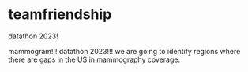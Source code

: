 # teamfriendship
datathon 2023!

mammogram!!! datathon 2023!!! we are going to identify regions where there are gaps in the US in mammography coverage.
